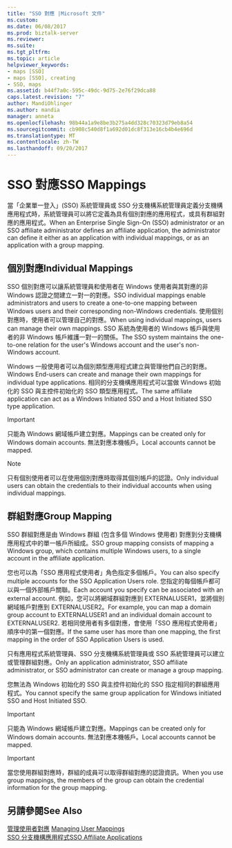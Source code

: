 ```yaml
---
title: "SSO 對應 |Microsoft 文件"
ms.custom: 
ms.date: 06/08/2017
ms.prod: biztalk-server
ms.reviewer: 
ms.suite: 
ms.tgt_pltfrm: 
ms.topic: article
helpviewer_keywords:
- maps [SSO]
- maps [SSO], creating
- SSO, maps
ms.assetid: b44f7a0c-595c-49dc-9d75-2e76f29dca88
caps.latest.revision: "7"
author: MandiOhlinger
ms.author: mandia
manager: anneta
ms.openlocfilehash: 98b44a1a9e8be3b275a4dd328c70323d79eb8a54
ms.sourcegitcommit: cb908c540d8f1a692d01dc8f313e16cb4b4e696d
ms.translationtype: MT
ms.contentlocale: zh-TW
ms.lasthandoff: 09/20/2017
---
```

# <a name="sso-mappings"></a><span data-ttu-id="b8f92-102">SSO 對應</span><span class="sxs-lookup"><span data-stu-id="b8f92-102">SSO Mappings</span></span>
<span data-ttu-id="b8f92-103">當「企業單一登入」(SSO) 系統管理員或 SSO 分支機構系統管理員定義分支機構應用程式時，系統管理員可以將它定義為具有個別對應的應用程式，或具有群組對應的應用程式。</span><span class="sxs-lookup"><span data-stu-id="b8f92-103">When an Enterprise Single Sign-On (SSO) administrator or an SSO affiliate administrator defines an affiliate application, the administrator can define it either as an application with individual mappings, or as an application with a group mapping.</span></span>  
  
## <a name="individual-mappings"></a><span data-ttu-id="b8f92-104">個別對應</span><span class="sxs-lookup"><span data-stu-id="b8f92-104">Individual Mappings</span></span>  
 <span data-ttu-id="b8f92-105">SSO 個別對應可以讓系統管理員和使用者在 Windows 使用者與其對應的非 Windows 認證之間建立一對一的對應。</span><span class="sxs-lookup"><span data-stu-id="b8f92-105">SSO individual mappings enable administrators and users to create a one-to-one mapping between Windows users and their corresponding non-Windows credentials.</span></span> <span data-ttu-id="b8f92-106">使用個別對應時，使用者可以管理自己的對應。</span><span class="sxs-lookup"><span data-stu-id="b8f92-106">When using individual mappings, users can manage their own mappings.</span></span> <span data-ttu-id="b8f92-107">SSO 系統為使用者的 Windows 帳戶與使用者的非 Windows 帳戶維護一對一的關係。</span><span class="sxs-lookup"><span data-stu-id="b8f92-107">The SSO system maintains the one-to-one relation for the user's Windows account and the user's non-Windows account.</span></span>  
  
 <span data-ttu-id="b8f92-108">Windows 一般使用者可以為個別類型應用程式建立與管理他們自己的對應。</span><span class="sxs-lookup"><span data-stu-id="b8f92-108">Windows End-users can create and manage their own mappings for individual type applications.</span></span> <span data-ttu-id="b8f92-109">相同的分支機構應用程式可以當做 Windows 初始化的 SSO 與主控件初始化的 SSO 類型應用程式。</span><span class="sxs-lookup"><span data-stu-id="b8f92-109">The same affiliate application can act as a Windows Initiated SSO and a Host Initiated SSO type application.</span></span>  
  
> [!IMPORTANT]
>  <span data-ttu-id="b8f92-110">只能為 Windows 網域帳戶建立對應。</span><span class="sxs-lookup"><span data-stu-id="b8f92-110">Mappings can be created only for Windows domain accounts.</span></span> <span data-ttu-id="b8f92-111">無法對應本機帳戶。</span><span class="sxs-lookup"><span data-stu-id="b8f92-111">Local accounts cannot be mapped.</span></span>  
  
> [!NOTE]
>  <span data-ttu-id="b8f92-112">只有個別使用者可以在使用個別對應時取得其個別帳戶的認證。</span><span class="sxs-lookup"><span data-stu-id="b8f92-112">Only individual users can obtain the credentials to their individual accounts when using individual mappings.</span></span>  
  
## <a name="group-mapping"></a><span data-ttu-id="b8f92-113">群組對應</span><span class="sxs-lookup"><span data-stu-id="b8f92-113">Group Mapping</span></span>  
 <span data-ttu-id="b8f92-114">SSO 群組對應是由 Windows 群組 (包含多個 Windows 使用者) 對應到分支機構應用程式中的單一帳戶所組成。</span><span class="sxs-lookup"><span data-stu-id="b8f92-114">SSO group mapping consists of mapping a Windows group, which contains multiple Windows users, to a single account in the affiliate application.</span></span>  
  
 <span data-ttu-id="b8f92-115">您也可以為「SSO 應用程式使用者」角色指定多個帳戶。</span><span class="sxs-lookup"><span data-stu-id="b8f92-115">You can also specify multiple accounts for the SSO Application Users role.</span></span> <span data-ttu-id="b8f92-116">您指定的每個帳戶都可以與一個外部帳戶關聯。</span><span class="sxs-lookup"><span data-stu-id="b8f92-116">Each account you specify can be associated with an external account.</span></span> <span data-ttu-id="b8f92-117">例如，您可以將網域群組對應到 EXTERNALUSER1，並將個別網域帳戶對應到 EXTERNALUSER2。</span><span class="sxs-lookup"><span data-stu-id="b8f92-117">For example, you can map a domain group account to EXTERNALUSER1 and an individual domain account to EXTERNALUSER2.</span></span> <span data-ttu-id="b8f92-118">若相同使用者有多個對應，會使用「SSO 應用程式使用者」順序中的第一個對應。</span><span class="sxs-lookup"><span data-stu-id="b8f92-118">If the same user has more than one mapping, the first mapping in the order of SSO Application Users is used.</span></span>  
  
 <span data-ttu-id="b8f92-119">只有應用程式系統管理員、SSO 分支機構系統管理員或 SSO 系統管理員可以建立或管理群組對應。</span><span class="sxs-lookup"><span data-stu-id="b8f92-119">Only an application administrator, SSO affiliate administrator, or SSO administrator can create or manage a group mapping.</span></span>  
  
 <span data-ttu-id="b8f92-120">您無法為 Windows 初始化的 SSO 與主控件初始化的 SSO 指定相同的群組應用程式。</span><span class="sxs-lookup"><span data-stu-id="b8f92-120">You cannot specify the same group application for Windows initiated SSO and Host Initiated SSO.</span></span>  
  
> [!IMPORTANT]
>  <span data-ttu-id="b8f92-121">只能為 Windows 網域帳戶建立對應。</span><span class="sxs-lookup"><span data-stu-id="b8f92-121">Mappings can be created only for Windows domain accounts.</span></span> <span data-ttu-id="b8f92-122">無法對應本機帳戶。</span><span class="sxs-lookup"><span data-stu-id="b8f92-122">Local accounts cannot be mapped.</span></span>  
  
> [!IMPORTANT]
>  <span data-ttu-id="b8f92-123">當您使用群組對應時，群組的成員可以取得群組對應的認證資訊。</span><span class="sxs-lookup"><span data-stu-id="b8f92-123">When you use group mappings, the members of the group can obtain the credential information for the group mapping.</span></span>  
  
## <a name="see-also"></a><span data-ttu-id="b8f92-124">另請參閱</span><span class="sxs-lookup"><span data-stu-id="b8f92-124">See Also</span></span>  
 <span data-ttu-id="b8f92-125">[管理使用者對應](../core/managing-user-mappings.md) </span><span class="sxs-lookup"><span data-stu-id="b8f92-125">[Managing User Mappings](../core/managing-user-mappings.md) </span></span>  
 [<span data-ttu-id="b8f92-126">SSO 分支機構應用程式</span><span class="sxs-lookup"><span data-stu-id="b8f92-126">SSO Affiliate Applications</span></span>](../core/sso-affiliate-applications.md)
